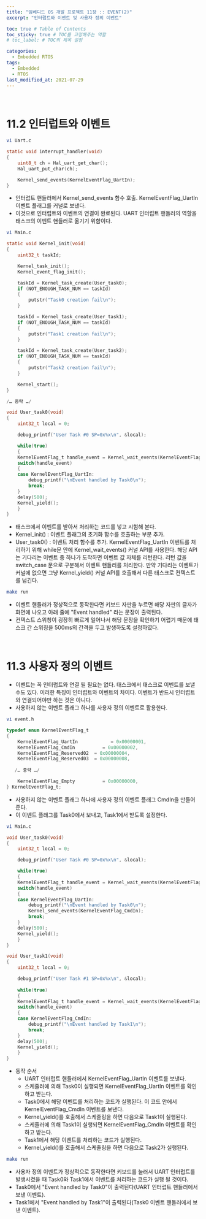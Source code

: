 ```yaml
---
title: "임베디드 OS 개발 프로젝트 11장 :: EVENT(2)"
excerpt: "인터럽트와 이벤트 및 사용자 정의 이벤트"

toc: true # Table of Contents
toc_sticky: true # TOC를 고정해주는 역할 
# toc_label: # TOC의 제목 설정

categories:
  - Embedded RTOS
tags:
  - Embedded
  - RTOS
last_modified_at: 2021-07-29
---
```


<br/>

# 11.2 인터럽트와 이벤트

```bash
vi Uart.c
```

```c
static void interrupt_handler(void)
{
    uint8_t ch = Hal_uart_get_char();
    Hal_uart_put_char(ch);

    Kernel_send_events(KernelEventFlag_UartIn);
}
```

- 인터럽트 핸들러에서 Kernel_send_events 함수 호출. KernelEventFlag_UartIn 이벤트 플래그를 커널로 보낸다. 
- 이것으로 인터럽트와 이벤트의 연결이 완료된다. UART 인터럽트 핸들러의 역할을 태스크의 이벤트 핸들러로 옮기기 위함이다.

```bash
vi Main.c
```

```c
static void Kernel_init(void)
{
    uint32_t taskId;

    Kernel_task_init();
    Kernel_event_flag_init();

    taskId = Kernel_task_create(User_task0);
    if (NOT_ENOUGH_TASK_NUM == taskId)
    {
        putstr("Task0 creation fail\n");
    }

    taskId = Kernel_task_create(User_task1);
    if (NOT_ENOUGH_TASK_NUM == taskId)
    {
        putstr("Task1 creation fail\n");
    }

    taskId = Kernel_task_create(User_task2);
    if (NOT_ENOUGH_TASK_NUM == taskId)
    {
        putstr("Task2 creation fail\n");
    }

    Kernel_start();
}

/… 중략 …/

void User_task0(void)
{
    uint32_t local = 0;

    debug_printf("User Task #0 SP=0x%x\n", &local);

    while(true)
    {
	KernelEventFlag_t handle_event = Kernel_wait_events(KernelEventFlag_UartIn);
	switch(handle_event)
	{
	case KernelEventFlag_UartIn:
		debug_printf("\nEvent handled by Task0\n");
		break;
	}
	delay(500);
	Kernel_yield();
    }
}
```

- 태스크에서 이벤트를 받아서 처리하는 코드를 넣고 시험해 본다.
- Kernel_init() : 이벤트 플래그의 초기화 함수를 호출하는 부분 추가. 
- User_task0() : 이벤트 처리 함수를 추가. KernelEventFlag_UartIn 이벤트를 처리하기 위해 while문 안에 Kernel_wait_events() 커널 API를 사용한다. 해당 API는 기다리는 이벤트 중 하나가 도착하면 이벤트 값 자체를 리턴한다. 리턴 값을 switch_case 문으로 구분해서 이벤트 핸들러를 처리한다. 만약 기다리는 이벤트가 커널에 없으면 그냥 Kernel_yield() 커널 API를 호출해서 다른 태스크로 컨텍스트를 넘긴다.

```bash
make run
```

- 이벤트 핸들러가 정상적으로 동작한다면 키보드 자판을 누르면 해당 자판의 글자가 화면에 나오고 아래 줄에 "Event handled" 라는 문장이 출력된다.
- 컨텍스트 스위칭이 굉장히 빠르게 일어나서 해당 문장을 확인하기 어렵기 때문에 태스크 간 스위칭을 500ms의 간격을 두고 발생하도록 설정하였다.

<br/>

# 11.3 사용자 정의 이벤트

- 이벤트는 꼭 인터럽트와 연결 될 필요는 없다. 태스크에서 태스크로 이벤트를 보낼수도 있다. 이러한 특징이 인터럽트와 이벤트의 차이다. 이벤트가 반드시 인터럽트와 연결되어야만 하는 것은 아니다.
- 사용하지 않는 이벤트 플래그 하나를 사용자 정의 이벤트로 활용한다.

```bash
vi event.h
```

```c
typedef enum KernelEventFlag_t
{
    KernelEventFlag_UartIn            = 0x00000001,
    KernelEventFlag_CmdIn          = 0x00000002,
    KernelEventFlag_Reserved02  = 0x00000004,
    KernelEventFlag_Reserved03  = 0x00000008,
   
   /… 중략 …/

    KernelEventFlag_Empty          = 0x00000000,
} KernelEventFlag_t;
```

- 사용하지 않는 이벤트 플래그 하나에 사용자 정의 이벤트 플래그 CmdIn을 만들어 준다.
- 이 이벤트 플래그를 Task0에서 보내고, Task1에서 받도록 설정한다.

```bash
vi Main.c
```

```c
void User_task0(void)
{
    uint32_t local = 0;

    debug_printf("User Task #0 SP=0x%x\n", &local);

    while(true)
    {
	KernelEventFlag_t handle_event = Kernel_wait_events(KernelEventFlag_UartIn);
	switch(handle_event)
	{
	case KernelEventFlag_UartIn:
		debug_printf("\nEvent handled by Task0\n");
		Kernel_send_events(KernelEventFlag_CmdIn);
		break;
	}
	delay(500);
	Kernel_yield();
    }
}

void User_task1(void)
{
    uint32_t local = 0;

    debug_printf("User Task #1 SP=0x%x\n", &local);
    
    while(true)
    {
	KernelEventFlag_t handle_event = Kernel_wait_events(KernelEventFlag_CmdIn);
	switch(handle_event)
	{
	case KernelEventFlag_CmdIn:
		debug_printf("\nEvent handled by Task1\n");
		break;
	}
	delay(500);
	Kernel_yield();
    }
}
```

- 동작 순서
  - UART 인터럽트 핸들러에서 KernelEventFlag_UartIn 이벤트를 보낸다.
  - 스케줄러에 의해 Task0이 실행되면 KernelEventFlag_UartIn 이벤트를 확인하고 받는다. 
  - Task0에서 해당 이벤트를 처리하는 코드가 실행된다. 이 코드 안에서      KernelEventFlag_CmdIn 이벤트를 보낸다.
  - Kernel_yield()를 호출해서 스케줄링을 하면 다음으로 Task1이 실행된다. 
  - 스케줄러에 의해 Task1이 실행되면 KernelEventFlag_CmdIn 이벤트를 확인하고 받는다.
  - Task1에서 해당 이벤트를 처리하는 코드가 실행된다.  
  - Kernel_yield()를 호출해서 스케줄링을 하면 다음으로 Task2가 실행된다.


```bash
make run
```

- 사용자 정의 이벤트가 정상적으로 동작한다면 키보드를 눌러서 UART 인터럽트를 발생시켰을 때 Task0와 Task1에서 이벤트를 처리하는 코드가 실행 될 것이다.
- Task0에서 "Event handled by Task0"이 출력된다(UART 인터럽트 핸들러에서 보낸 이벤트).
- Task1에서 "Event handled by Task1"이 출력된다(Task0 이벤트 핸들러에서 보낸 이벤트).

